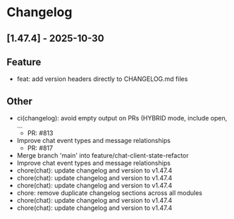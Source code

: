 # Changelog

## [1.47.4] - 2025-10-30

## Feature

- feat: add version headers directly to CHANGELOG.md files

## Other

- ci(changelog): avoid empty output on PRs (HYBRID mode, include open, …
   - PR: #813
- Improve chat event types and message relationships
   - PR: #817
- Merge branch 'main' into feature/chat-client-state-refactor
- Improve chat event types and message relationships
- chore(chat): update changelog and version to v1.47.4
- chore(chat): update changelog and version to v1.47.4
- chore(chat): update changelog and version to v1.47.4
- chore: remove duplicate changelog sections across all modules
- chore(chat): update changelog and version to v1.47.4
- chore(chat): update changelog and version to v1.47.4

